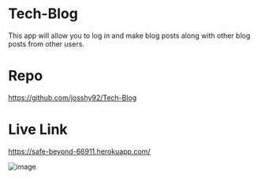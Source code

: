 # Tech-Blog
This app will allow you to log in and make blog posts along with other blog posts from other users.

# Repo
 https://github.com/josshy92/Tech-Blog
 
# Live Link 
 https://safe-beyond-66911.herokuapp.com/
 
 
 ![image](https://user-images.githubusercontent.com/88861538/150621228-813c8c13-aed2-4bd4-b472-340095067ae2.png)

 
 
